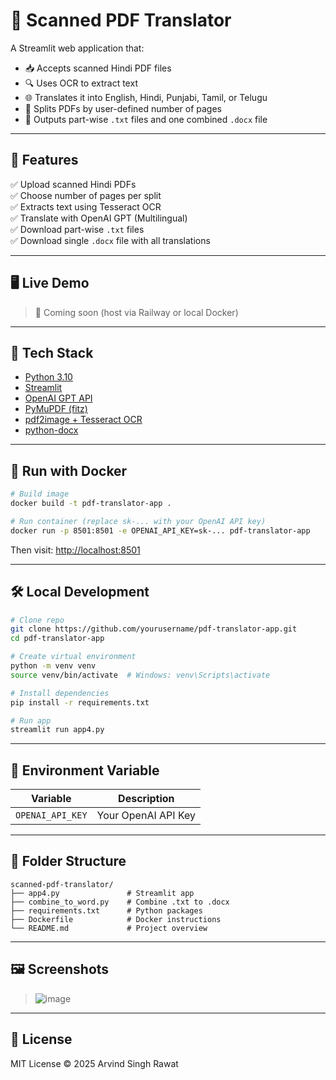 # 🧾 Scanned PDF Translator

A Streamlit web application that:
- 📥 Accepts scanned Hindi PDF files
- 🔍 Uses OCR to extract text
- 🌐 Translates it into English, Hindi, Punjabi, Tamil, or Telugu
- 🧩 Splits PDFs by user-defined number of pages
- 📝 Outputs part-wise `.txt` files and one combined `.docx` file

---

## 🚀 Features

✅ Upload scanned Hindi PDFs  
✅ Choose number of pages per split  
✅ Extracts text using Tesseract OCR  
✅ Translate with OpenAI GPT (Multilingual)  
✅ Download part-wise `.txt` files  
✅ Download single `.docx` file with all translations  

---

## 🖥️ Live Demo

> 🚧 Coming soon (host via Railway or local Docker)

---

## 🧰 Tech Stack

- [Python 3.10](https://www.python.org/)
- [Streamlit](https://streamlit.io/)
- [OpenAI GPT API](https://platform.openai.com/)
- [PyMuPDF (fitz)](https://pymupdf.readthedocs.io/)
- [pdf2image + Tesseract OCR](https://github.com/madmaze/pytesseract)
- [python-docx](https://python-docx.readthedocs.io/en/latest/)

---

## 🐳 Run with Docker

```bash
# Build image
docker build -t pdf-translator-app .

# Run container (replace sk-... with your OpenAI API key)
docker run -p 8501:8501 -e OPENAI_API_KEY=sk-... pdf-translator-app
```

Then visit: [http://localhost:8501](http://localhost:8501)

---

## 🛠️ Local Development

```bash
# Clone repo
git clone https://github.com/yourusername/pdf-translator-app.git
cd pdf-translator-app

# Create virtual environment
python -m venv venv
source venv/bin/activate  # Windows: venv\Scripts\activate

# Install dependencies
pip install -r requirements.txt

# Run app
streamlit run app4.py
```

---

## 🔑 Environment Variable

| Variable        | Description             |
|-----------------|-------------------------|
| `OPENAI_API_KEY`| Your OpenAI API Key     |

---

## 📂 Folder Structure

```
scanned-pdf-translator/
├── app4.py               # Streamlit app
├── combine_to_word.py    # Combine .txt to .docx
├── requirements.txt      # Python packages
├── Dockerfile            # Docker instructions
└── README.md             # Project overview
```

---

## 🖼️ Screenshots

> ![image](https://github.com/user-attachments/assets/f5d492d1-7a7a-4de2-8b6a-f48f676ab1a2)


---

## 📜 License

MIT License © 2025 Arvind Singh Rawat
